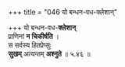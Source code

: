 +++
title = "046 यो बन्धन-वध-क्लेशान्"

+++
यो बन्धन-वध-**क्लेशान्**  
प्राणिनां **न चिकीर्षति** ।  
स सर्वस्य हितप्रेप्सुः  
**सुखम्** अत्यन्तम् **अश्नुते**  ॥ ५.४६ ॥